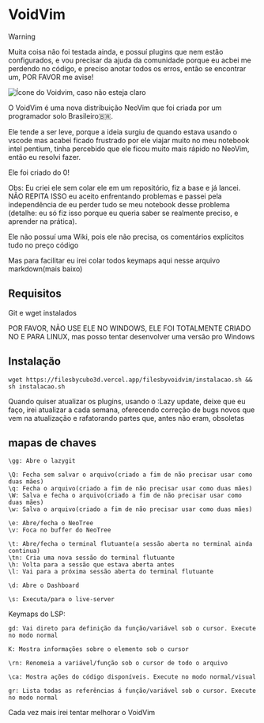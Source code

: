 # VoidVim

>[!WARNING]
> Muita coisa não foi testada ainda, e possuí plugins que nem estão configurados, e vou precisar da ajuda da comunidade porque eu acbei me perdendo no código, e preciso anotar todos os erros, então se encontrar um, POR FAVOR me avise!

![Ícone do Voidvim, caso não esteja claro](https://filesbycubo3d.vercel.app/filesbyvoidvim/voidvimlogo.jpg)

O VoidVim é uma nova distribuição NeoVim que foi criada por um programador solo Brasileiro🇧🇷.

Ele tende a ser leve, porque a ideia surgiu de quando estava usando o vscode mas acabei ficado frustrado por ele viajar muito no meu notebook intel pentium, tinha percebido que ele ficou muito mais rápido no NeoVim, então eu resolvi fazer.

Ele foi criado do 0!

Obs: Eu criei ele sem colar ele em um repositório, fiz a base e já lancei. NÃO REPITA ISSO eu aceito enfrentando problemas e passei pela independência de eu perder tudo se meu notebook desse problema (detalhe: eu só fiz isso porque eu queria saber se realmente preciso, e aprender na prática).

Ele não possuí uma Wiki, pois ele não precisa, os comentários explícitos tudo no preço código

Mas para facilitar eu irei colar todos keymaps aqui nesse arquivo markdown(mais baixo)

## Requisitos

Git e wget instalados

POR FAVOR, NÃO USE ELE NO WINDOWS, ELE FOI TOTALMENTE CRIADO NO E PARA LINUX, mas posso tentar desenvolver uma versão pro Windows

## Instalação

```
wget https://filesbycubo3d.vercel.app/filesbyvoidvim/instalacao.sh && sh instalacao.sh
```

Quando quiser atualizar os plugins, usando o :Lazy update, deixe que eu faço, irei atualizar a cada semana, oferecendo correção de bugs novos que vem na atualização e rafatorando partes que, antes não eram, obsoletas

## mapas de chaves

```
\gg: Abre o lazygit

\Q: Fecha sem salvar o arquivo(criado a fim de não precisar usar como duas mães)
\q: Fecha o arquivo(criado a fim de não precisar usar como duas mães)
\W: Salva e fecha o arquivo(criado a fim de não precisar usar como duas mães)
\w: Salva o arquivo(criado a fim de não precisar usar como duas mães)

\e: Abre/fecha o NeoTree
\v: Foca no buffer do NeoTree

\t: Abre/fecha o terminal flutuante(a sessão aberta no terminal ainda continua)
\tn: Cria uma nova sessão do terminal flutuante
\h: Volta para a sessão que estava aberta antes
\l: Vai para a próxima sessão aberta do terminal flutuante

\d: Abre o Dashboard

\s: Executa/para o live-server
```

Keymaps do LSP:
```
gd: Vai direto para definição da função/variável sob o cursor. Execute no modo normal

K: Mostra informações sobre o elemento sob o cursor

\rn: Renomeia a variável/função sob o cursor de todo o arquivo

\ca: Mostra ações do código disponíveis. Execute no modo normal/visual

gr: Lista todas as referências á função/variável sob o cursor. Execute no modo normal

```

Cada vez mais irei tentar melhorar o VoidVim


